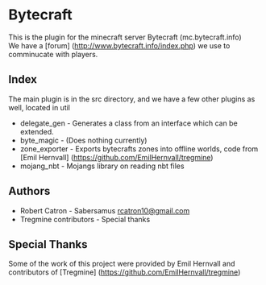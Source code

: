 Bytecraft
=========

This is the plugin for the minecraft server Bytecraft (mc.bytecraft.info)    
We have a [forum] (http://www.bytecraft.info/index.php) we use to comminucate with players.

Index
-----

The main plugin is in the src directory, and we have a few other plugins as well, located in util    
* delegate_gen - Generates a class from an interface which can be extended.
* byte_magic - (Does nothing currently)
* zone_exporter - Exports bytecrafts zones into offline worlds, code from [Emil Hernvall] (https://github.com/EmilHernvall/tregmine)
* mojang_nbt - Mojangs library on reading nbt files


Authors
-------
* Robert Catron - Sabersamus <rcatron10@gmail.com>
* Tregmine contributors - Special thanks
    

Special Thanks
--------------

Some of the work of this project were provided by Emil Hernvall and contributors of [Tregmine] (https://github.com/EmilHernvall/tregmine)
